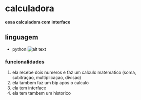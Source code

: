 # calculadora

__essa calculadora com interface__

## linguagem

* python  ![alt text](https://www.clipartbest.com/cliparts/9cR/g9L/9cRg9Ljgi.gif)
### funcionalidades 

1. ela recebe dois numeros e faz um calculo matematico (soma, subitraçao, multiplicaçao, divisao)
2. ela tambem faz um bip apos o calculo
3. ela tem interface 
4. ela tem tambem um historico

